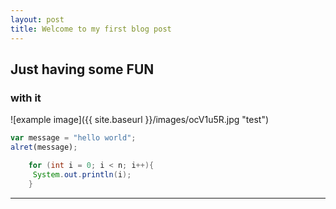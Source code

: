 ```yaml
---
layout: post
title: Welcome to my first blog post
---
```


## Just having some FUN

### with it 


![example image]({{ site.baseurl }}/images/ocV1u5R.jpg "test")

```javascript
var message = "hello world";
alret(message);
```

```java
    for (int i = 0; i < n; i++){
     System.out.println(i);
    }
```

****
